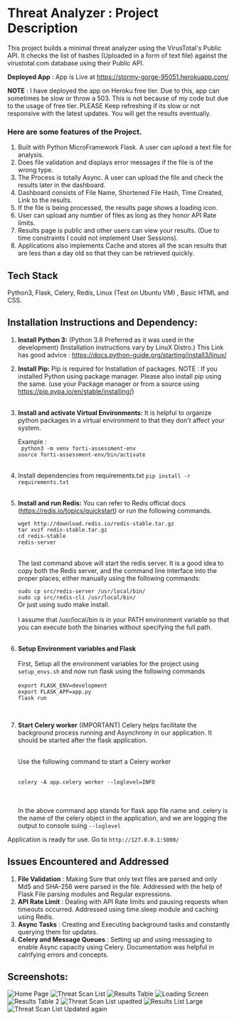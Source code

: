 # Threat Analyzer : Project Description

This project builds a minimal threat analyzer using the VirusTotal's Public API.
It checks the list of hashes (Uploaded in a form of text file) against the virustotal.com database using their Public API.

**Deployed App** : App is Live at https://stormy-gorge-95051.herokuapp.com/

**NOTE** : I have deployed the app on Heroku free tier. Due to this, app can sometimes be slow or throw a 503. This is not because of my code but due to the usage of free tier.
PLEASE Keep refreshing if its slow or not responsive with the latest updates. You will get the results eventually.

### Here are some features of the Project.

1. Built with Python MicroFramework Flask. A user can upload a text file for analysis.
3. Does file validation and displays error messages if the file is of the wrong type.
4. The Process is totally Async. A user can upload the file and check the results later in the dashboard.
5. Dashboard consists of File Name, Shortened File Hash, Time Created, Link to the results.
6. If the file is being processed, the results page shows a loading icon.
7. User can upload any number of files as long as they honor API Rate limits.
8. Results page is public and other users can view your results. (Due to time constraints I could not implement User Sessions).
9. Applications also implements Cache and stores all the scan results that are less than a day old so that they can be retrieved quickly.

## Tech Stack

Python3, Flask, Celery, Redis, Linux (Test on Ubuntu VM) , Basic HTML and CSS.

## Installation Instructions and Dependency:

1. **Install Python 3:** (Python 3.8 Preferred as it was used in the development)
    (Installation instructions vary by LinuX Distro.)
    This Link has good advice : https://docs.python-guide.org/starting/install3/linux/
   

2. **Install Pip:** Pip is required for Installation of packages.
    NOTE : If you installed Python using package manager. Please also install pip using the same.
    (use your Package manager or from a source using https://pip.pypa.io/en/stable/installing/) <br/> <br/>

3. **Install and activate Virtual Environments:**
    It is helpful to organize python packages in a virtual environment to that they don't affect your system.
    
    Example : <br>
                ` python3 -m venv forti-assessment-env` <br>
              `source forti-assessment-env/bin/activate`
    <br/>
    <br/>
   
 4. Install dependencies from requirements.txt
    `pip install -r requirements.txt`
    <br/>
    <br/>

 5. **Install and run Redis:**
    You can refer to Redis official docs (https://redis.io/topics/quickstart) or run the following commands. <br/>

    `wget http://download.redis.io/redis-stable.tar.gz` <br/>
    `tar xvzf redis-stable.tar.gz` <br/>
    `cd redis-stable` <br/>
    `redis-server` <br/>
    <br/>
    
    The last command above will start the redis server.
    It is a good idea to copy both the Redis server, and the command line interface into the proper places, either manually using the following commands: <br/>

    `sudo cp src/redis-server /usr/local/bin/` <br/>
    `sudo cp src/redis-cli /usr/local/bin/` <br/>
    Or just using sudo make install.
    <br/><br/>
    I assume that /usr/local/bin is in your PATH environment variable so that you can execute both the binaries without specifying the full path. <br/><br/>
    
 6. **Setup Environment variables and Flask** <br/> <br/>
    First, Setup all the environment variables for the project using `setup_envs.sh` and now run flask using the following commands <br><br>
    `export FLASK_ENV=development` <br>
    `export FLASK_APP=app.py` <br>
    `flask run` <br>

    <br/>
    
 7. **Start Celery worker** (IMPORTANT)
      Celery helps facilitate the background process running and Asynchrony in our application. It should be started after the flask application. <br/> <br/>
      
      Use the following command to start a Celery worker <br/><br/>

      `celery -A app.celery worker --loglevel=INFO`
    
    <br/><br/>
      In the above command app stands for flask app file name and .celery is the name of the celery object
      in the application, and we are logging the output to console suing `--loglevel`


Application is ready for use. Go to `http://127.0.0.1:5000/`

## Issues Encountered and Addressed

1. **File Validation** : Making Sure that only text files are parsed and only Md5 and SHA-256 were parsed in the file. Addressed with the help of Flask File parsing modules and Regular expressions.
2. **API Rate Limit** : Dealing with API Rate limits and pausing requests when timeouts occurred. Addressed using time.sleep module and caching using Redis.
3. **Async Tasks** : Creating and Executing background tasks and constantly querying them for updates.
4. **Celery and Message Queues** : Setting up and using messaging to enable Async capacity using Celery. Documentation was helpful in calrifying errors and concepts.

## Screenshots:
![Home Page](screenshots/a.png)
![Threat Scan List](screenshots/b.png)
![Results Table](screenshots/c.png)
![Loading Screen](screenshots/d.png)
![Results Table 2](screenshots/e.png)
![Threat Scan List upadted](screenshots/f.png)
![Results List Large](screenshots/g.png)
![Threat Scan List Updated again](screenshots/h.png)



